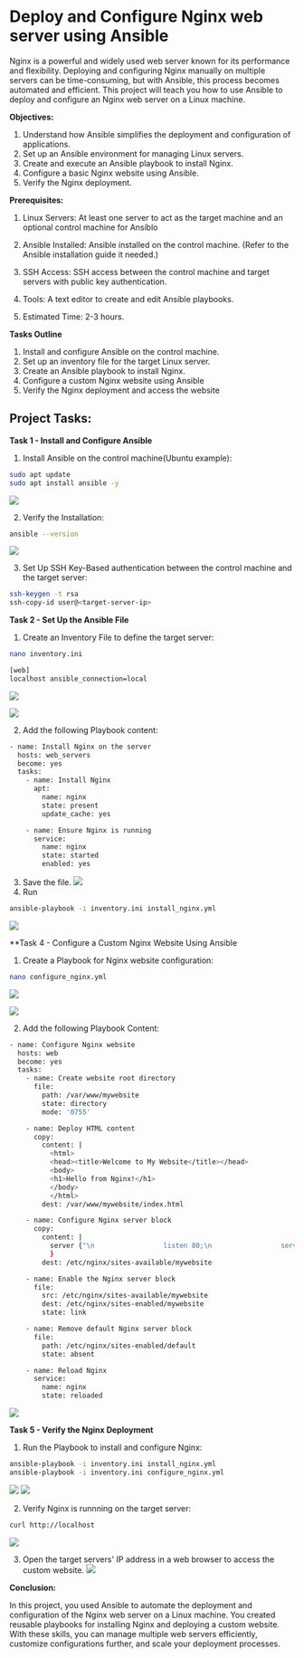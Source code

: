 # Deploy and Configure Nginx web server using Ansible

Nginx is a powerful and widely used web server known for its performance and flexibility. Deploying and configuring Nginx manually on multiple servers can be time-consuming, but with Ansible, this process becomes automated and efficient. This project will teach you how to use Ansible to deploy and configure an Nginx web server on a Linux machine.

**Objectives:**
1. Understand how Ansible simplifies the deployment and configuration of applications.
2. Set up an Ansible environment for managing Linux servers.
3. Create and execute an Ansible playbook to install Nginx.
4. Configure a basic Nginx website using Ansible.
5. Verify the Nginx deployment.

**Prerequisites:**
1. Linux Servers: At least one server to act as the target machine and an optional control machine for Ansíblo
2. Ansible Installed: Ansible installed on the control machine. (Refer to the Ansible installation guide it needed.)
3. SSH Access: SSH access between the control machine and target servers with public key authentication.

4. Tools: A text editor to create and edit Ansible playbooks.
5. Estimated Time: 2-3 hours.

**Tasks Outline**
1. Install and configure Ansible on the control machine.
2. Set up an inventory file for the target Linux server.
3. Create an Ansible playbook to install Nginx.
4. Configure a custom Nginx website using Ansible
5. Verify the Nginx deployment and access the website

## Project Tasks:
**Task 1 - Install and Configure Ansible**
1. Install Ansible on the control machine(Ubuntu example):
```bash
sudo apt update
sudo apt install ansible -y
```
![](1.%20sudo%20apt%20update.png)

2. Verify the Installation:
```bash
ansible --version
```
![](2.%20ansible%20version.png)

3. Set Up SSH Key-Based authentication between the control machine and the target server:
```bash
ssh-keygen -t rsa
ssh-copy-id user@<target-server-ip>
```
**Task 2 - Set Up the Ansible File**
1. Create an Inventory File to define the target server:
```bash
nano inventory.ini
```
```bash
[web]
localhost ansible_connection=local
```
![](5.%20success.png)

![](3.%20Inventory.png)

2. Add the following Playbook content:
```bash
- name: Install Nginx on the server
  hosts: web_servers
  become: yes
  tasks:
    - name: Install Nginx
      apt:
        name: nginx
        state: present
        update_cache: yes

    - name: Ensure Nginx is running
      service:
        name: nginx
        state: started
        enabled: yes
```
3. Save the file.
![](4.%20install%20nginx.png)
4. Run 
```bash
ansible-playbook -i inventory.ini install_nginx.yml
```
![](6.%20Installed%20nginx.png)

**Task 4 - Configure a Custom Nginx Website Using Ansible
1. Create a Playbook for Nginx website configuration:
```bash
nano configure_nginx.yml
```
![](7.%20configure%20nginx.png)

![](8.%20nginx%20configured.png)

2. Add the following Playbook Content:
```bash
- name: Configure Nginx website
  hosts: web
  become: yes
  tasks:
    - name: Create website root directory
      file:
        path: /var/www/mywebsite
        state: directory
        mode: '0755'

    - name: Deploy HTML content
      copy:
        content: |
          <html>
          <head><title>Welcome to My Website</title></head>
          <body>
          <h1>Hello from Nginx!</h1>
          </body>
          </html>
        dest: /var/www/mywebsite/index.html

    - name: Configure Nginx server block
      copy:
        content: |
          server {"\n                 listen 80;\n                 server_name _;\n                 root /var/www/mywebsite;\n                 index index.html;\n                 location / {\n                     try_files $uri $uri/ =404;\n                 "}
          }
        dest: /etc/nginx/sites-available/mywebsite

    - name: Enable the Nginx server block
      file:
        src: /etc/nginx/sites-available/mywebsite
        dest: /etc/nginx/sites-enabled/mywebsite
        state: link

    - name: Remove default Nginx server block
      file:
        path: /etc/nginx/sites-enabled/default
        state: absent

    - name: Reload Nginx
      service:
        name: nginx
        state: reloaded
```
![](9.%20nginx%20running.png)

**Task 5 - Verify the Nginx Deployment**
1. Run the Playbook to install and configure Nginx:
```bash
ansible-playbook -i inventory.ini install_nginx.yml
ansible-playbook -i inventory.ini configure_nginx.yml
```
![](6.%20Installed%20nginx.png)
![](8.%20nginx%20configured.png)

2. Verify Nginx is runnning on the target server:
```bash
curl http://localhost
```
![](10.%20Test%20Curl.png)

3. Open the target servers' IP address in a web browser to access the custom website.
![](11.%20web.png)

**Conclusion:**

In this project, you used Ansible to automate the deployment and configuration of the Nginx web server on a Linux machine. You created reusable playbooks for installing Nginx and deploying a custom website. With these skills, you can manage multiple web servers efficiently, customize configurations further, and scale your deployment processes.


